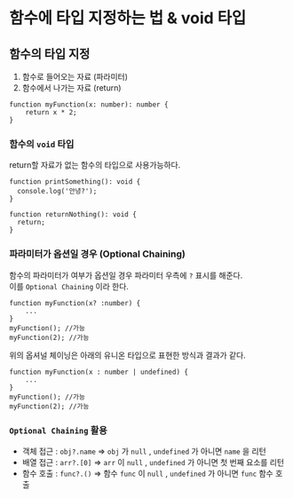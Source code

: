 # 함수에 타입 지정하는 법 & void 타입

## 함수의 타입 지정

1. 함수로 들어오는 자료 (파라미터)
2. 함수에서 나가는 자료 (return)

```
function myFunction(x: number): number {
    return x * 2;
}
```

### 함수의 `void` 타입

return할 자료가 없는 함수의 타입으로 사용가능하다.

```
function printSomething(): void {
  console.log('안녕?');
}

function returnNothing(): void {
  return;
}
```

### 파라미터가 옵션일 경우 (Optional Chaining)

함수의 파라미터가 여부가 옵션일 경우 파라미터 우측에 `?` 표시를 해준다.  
이를 `Optional Chaining` 이라 한다.

```
function myFunction(x? :number) {
    ...
}
myFunction(); //가능
myFunction(2); //가능
```

위의 옵셔널 체이닝은 아래의 유니온 타입으로 표현한 방식과 결과가 같다.

```
function myFunction(x : number | undefined) {
    ...
}
myFunction(); //가능
myFunction(2); //가능
```

### `Optional Chaining` 활용

- 객체 접근 : `obj?.name` => `obj` 가 `null` , `undefined` 가 아니면 `name` 을 리턴
- 배열 접근 : `arr?.[0]` => `arr` 이 `null` , `undefined` 가 아니면 첫 번째 요소를 리턴
- 함수 호출 : `func?.()` => 함수 `func` 이 `null` , `undefined` 가 아니면 `func` 함수 호출

